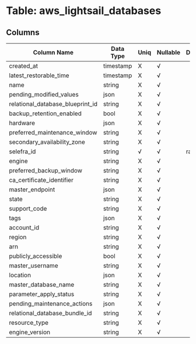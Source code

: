 # Table: aws_lightsail_databases

## Columns 

|  Column Name   |  Data Type  | Uniq | Nullable | Description | 
|  ----  | ----  | ----  | ----  | ---- | 
| created_at | timestamp | X | √ |  | 
| latest_restorable_time | timestamp | X | √ |  | 
| name | string | X | √ |  | 
| pending_modified_values | json | X | √ |  | 
| relational_database_blueprint_id | string | X | √ |  | 
| backup_retention_enabled | bool | X | √ |  | 
| hardware | json | X | √ |  | 
| preferred_maintenance_window | string | X | √ |  | 
| secondary_availability_zone | string | X | √ |  | 
| selefra_id | string | √ | √ | random id | 
| engine | string | X | √ |  | 
| preferred_backup_window | string | X | √ |  | 
| ca_certificate_identifier | string | X | √ |  | 
| master_endpoint | json | X | √ |  | 
| state | string | X | √ |  | 
| support_code | string | X | √ |  | 
| tags | json | X | √ |  | 
| account_id | string | X | √ |  | 
| region | string | X | √ |  | 
| arn | string | X | √ |  | 
| publicly_accessible | bool | X | √ |  | 
| master_username | string | X | √ |  | 
| location | json | X | √ |  | 
| master_database_name | string | X | √ |  | 
| parameter_apply_status | string | X | √ |  | 
| pending_maintenance_actions | json | X | √ |  | 
| relational_database_bundle_id | string | X | √ |  | 
| resource_type | string | X | √ |  | 
| engine_version | string | X | √ |  | 


